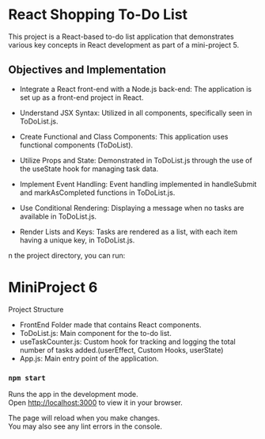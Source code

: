 # React Shopping To-Do List 

This project is a React-based to-do list application that demonstrates various key concepts in React development as part of a mini-project 5.

## Objectives and Implementation
- Integrate a React front-end with a Node.js back-end: The application is set up as a front-end project in React. 

- Understand JSX Syntax: Utilized in all components, specifically seen in ToDoList.js.

- Create Functional and Class Components: This application uses functional components (ToDoList).

- Utilize Props and State: Demonstrated in ToDoList.js through the use of the useState hook for managing task data.

- Implement Event Handling: Event handling implemented in handleSubmit and markAsCompleted functions in ToDoList.js.

- Use Conditional Rendering: Displaying a message when no tasks are available in ToDoList.js.

- Render Lists and Keys: Tasks are rendered as a list, with each item having a unique key, in ToDoList.js.

n the project directory, you can run:

# MiniProject 6
Project Structure
- FrontEnd Folder made that contains React components.
- ToDoList.js: Main component for the to-do list.
- useTaskCounter.js: Custom hook for tracking and logging the total number of tasks added.(userEffect, Custom Hooks, userState)
- App.js: Main entry point of the application.

### `npm start`

Runs the app in the development mode.\
Open [http://localhost:3000](http://localhost:3000) to view it in your browser.

The page will reload when you make changes.\
You may also see any lint errors in the console.
